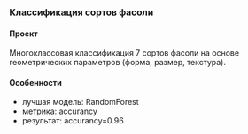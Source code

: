 ### Классификация сортов фасоли  
#### Проект  
Многоклассовая классификация 7 сортов фасоли на основе геометрических параметров (форма, размер, текстура).  
#### Особенности  
- лучшая модель: RandomForest
- метрика: accurancy 
- результат: accurancy=0.96
